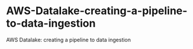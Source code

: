# AWS-Datalake-creating-a-pipeline-to-data-ingestion
AWS Datalake: creating a pipeline to data ingestion
